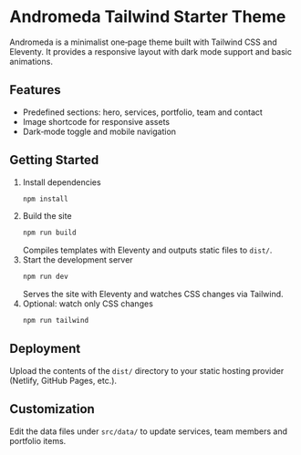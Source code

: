 # Andromeda Tailwind Starter Theme

Andromeda is a minimalist one‑page theme built with Tailwind CSS and Eleventy. It provides a responsive layout with dark mode support and basic animations.

## Features

-   Predefined sections: hero, services, portfolio, team and contact
-   Image shortcode for responsive assets
-   Dark‑mode toggle and mobile navigation

## Getting Started

1. Install dependencies
    ```bash
    npm install
    ```
2. Build the site
    ```bash
    npm run build
    ```
    Compiles templates with Eleventy and outputs static files to `dist/`.
3. Start the development server
    ```bash
    npm run dev
    ```
    Serves the site with Eleventy and watches CSS changes via Tailwind.
4. Optional: watch only CSS changes
    ```bash
    npm run tailwind
    ```

## Deployment

Upload the contents of the `dist/` directory to your static hosting provider (Netlify, GitHub Pages, etc.).

## Customization

Edit the data files under `src/data/` to update services, team members and portfolio items.
